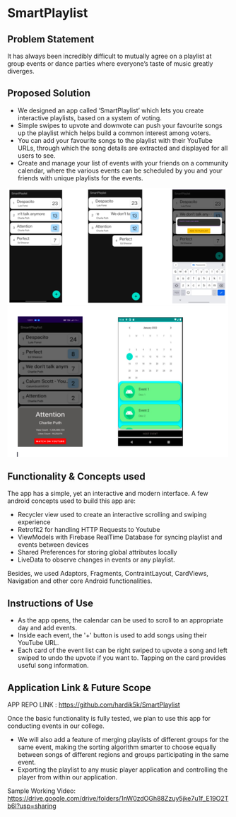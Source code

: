 # SmartPlaylist

## Problem Statement

It has always been incredibly difficult to mutually agree on a playlist at group events or dance parties where everyone’s taste of music 
greatly diverges.

## Proposed Solution
* We designed an app called ‘SmartPlaylist’ which lets you create interactive playlists, based on a system of voting. 
* Simple swipes to upvote and downvote can push your favourite songs up the playlist which helps build a common interest among voters.
* You can add your favourite songs to the playlist with their YouTube URLs, through which the song details are extracted and displayed for all users to see.
* Create and manage your list of events with your friends on a community calendar, where the various events can be scheduled by you and your friends with unique playlists for the events.

 <img src="https://github.com/hardik5k/SmartPlaylist/blob/main/App%20Screenshots/Screenshot%202022-01-09%20at%2012.32.18.png" width="500" />
 <img src="https://github.com/hardik5k/SmartPlaylist/blob/main/App%20Screenshots/Screenshot%202022-01-09%20at%2012.49.40.png" width="500" />
  



## Functionality & Concepts used
The app has a simple, yet an interactive and modern interface. A few android concepts used to build this app are:
* Recycler view used to create an interactive scrolling and swiping experience
* Retrofit2 for handling HTTP Requests to Youtube
* ViewModels with Firebase RealTime Database for syncing playlist and events between devices
* Shared Preferences for storing global attributes locally
* LiveData to observe changes in events or any playlist. 

Besides, we used Adaptors, Fragments, ContraintLayout, CardViews, Navigation and other core Android functionalities.

## Instructions of Use
* As the app opens, the calendar can be used to scroll to an appropriate day and add events.
* Inside each event, the '+' button is used to add songs using their YouTube URL.
* Each card of the event list can be right swiped to upvote a song and left swiped to undo the upvote if you want to. Tapping on the card provides useful song information.

## Application Link & Future Scope

APP REPO LINK : https://github.com/hardik5k/SmartPlaylist

Once the basic functionality is fully tested, we plan to use this app for conducting events in our college.
* We will also add a feature of merging playlists of different groups for the same event, making the sorting algorithm smarter to choose equally between songs of different regions and groups participating in the same event.
* Exporting the playlist to any music player application and controlling the player from within our application.

Sample Working Video: https://drive.google.com/drive/folders/1nW0zdOGh88Zzuy5jke7u1f_E19O2Tb6l?usp=sharing


